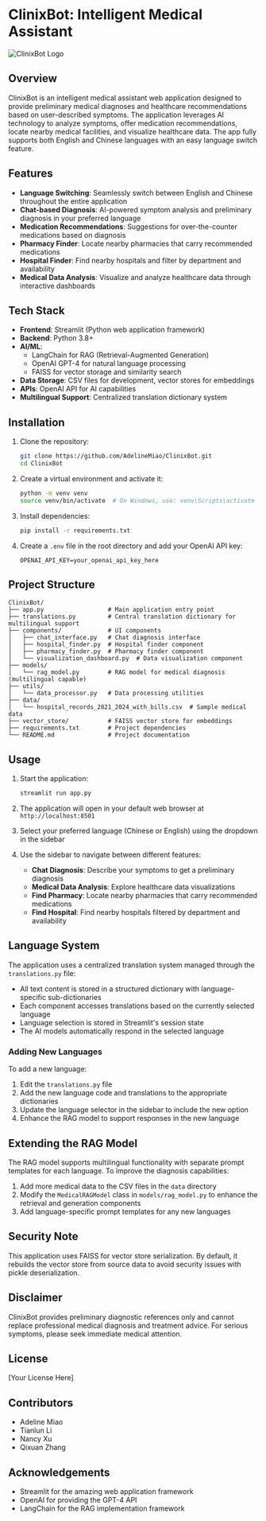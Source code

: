 # ClinixBot: Intelligent Medical Assistant

![ClinixBot Logo](https://via.placeholder.com/150x150.png?text=ClinixBot)

## Overview

ClinixBot is an intelligent medical assistant web application designed to provide preliminary medical diagnoses and healthcare recommendations based on user-described symptoms. The application leverages AI technology to analyze symptoms, offer medication recommendations, locate nearby medical facilities, and visualize healthcare data. The app fully supports both English and Chinese languages with an easy language switch feature.

## Features

- **Language Switching**: Seamlessly switch between English and Chinese throughout the entire application
- **Chat-based Diagnosis**: AI-powered symptom analysis and preliminary diagnosis in your preferred language
- **Medication Recommendations**: Suggestions for over-the-counter medications based on diagnosis
- **Pharmacy Finder**: Locate nearby pharmacies that carry recommended medications
- **Hospital Finder**: Find nearby hospitals and filter by department and availability
- **Medical Data Analysis**: Visualize and analyze healthcare data through interactive dashboards

## Tech Stack

- **Frontend**: Streamlit (Python web application framework)
- **Backend**: Python 3.8+
- **AI/ML**: 
  - LangChain for RAG (Retrieval-Augmented Generation)
  - OpenAI GPT-4 for natural language processing
  - FAISS for vector storage and similarity search
- **Data Storage**: CSV files for development, vector stores for embeddings
- **APIs**: OpenAI API for AI capabilities
- **Multilingual Support**: Centralized translation dictionary system

## Installation

1. Clone the repository:
   ```bash
   git clone https://github.com/AdelineMiao/ClinixBot.git
   cd ClinixBot
   ```

2. Create a virtual environment and activate it:
   ```bash
   python -m venv venv
   source venv/bin/activate  # On Windows, use: venv\Scripts\activate
   ```

3. Install dependencies:
   ```bash
   pip install -r requirements.txt
   ```

4. Create a `.env` file in the root directory and add your OpenAI API key:
   ```
   OPENAI_API_KEY=your_openai_api_key_here
   ```

## Project Structure

```
ClinixBot/
├── app.py                  # Main application entry point
├── translations.py         # Central translation dictionary for multilingual support
├── components/             # UI components
│   ├── chat_interface.py   # Chat diagnosis interface
│   ├── hospital_finder.py  # Hospital finder component
│   ├── pharmacy_finder.py  # Pharmacy finder component
│   └── visualization_dashboard.py  # Data visualization component
├── models/
│   └── rag_model.py        # RAG model for medical diagnosis (multilingual capable)
├── utils/
│   └── data_processor.py   # Data processing utilities
├── data/
│   └── hospital_records_2021_2024_with_bills.csv  # Sample medical data
├── vector_store/           # FAISS vector store for embeddings
├── requirements.txt        # Project dependencies
└── README.md               # Project documentation
```

## Usage

1. Start the application:
   ```bash
   streamlit run app.py
   ```

2. The application will open in your default web browser at `http://localhost:8501`

3. Select your preferred language (Chinese or English) using the dropdown in the sidebar

4. Use the sidebar to navigate between different features:
   - **Chat Diagnosis**: Describe your symptoms to get a preliminary diagnosis
   - **Medical Data Analysis**: Explore healthcare data visualizations
   - **Find Pharmacy**: Locate nearby pharmacies that carry recommended medications
   - **Find Hospital**: Find nearby hospitals filtered by department and availability

## Language System

The application uses a centralized translation system managed through the `translations.py` file:

- All text content is stored in a structured dictionary with language-specific sub-dictionaries
- Each component accesses translations based on the currently selected language
- Language selection is stored in Streamlit's session state
- The AI models automatically respond in the selected language

### Adding New Languages

To add a new language:

1. Edit the `translations.py` file
2. Add the new language code and translations to the appropriate dictionaries
3. Update the language selector in the sidebar to include the new option
4. Enhance the RAG model to support responses in the new language

## Extending the RAG Model

The RAG model supports multilingual functionality with separate prompt templates for each language. To improve the diagnosis capabilities:

1. Add more medical data to the CSV files in the `data` directory
2. Modify the `MedicalRAGModel` class in `models/rag_model.py` to enhance the retrieval and generation components
3. Add language-specific prompt templates for any new languages

## Security Note

This application uses FAISS for vector store serialization. By default, it rebuilds the vector store from source data to avoid security issues with pickle deserialization.

## Disclaimer

ClinixBot provides preliminary diagnostic references only and cannot replace professional medical diagnosis and treatment advice. For serious symptoms, please seek immediate medical attention.

## License

[Your License Here]

## Contributors

- Adeline Miao
- Tianlun Li
- Nancy Xu
- Qixuan Zhang

## Acknowledgements

- Streamlit for the amazing web application framework
- OpenAI for providing the GPT-4 API
- LangChain for the RAG implementation framework
